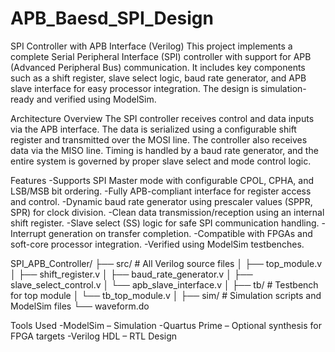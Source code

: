 # APB_Baesd_SPI_Design

SPI Controller with APB Interface (Verilog)
This project implements a complete Serial Peripheral Interface (SPI) controller with support for APB (Advanced Peripheral Bus) communication. It includes key components such as a shift register, slave select logic, baud rate generator, and APB slave interface for easy processor integration. The design is simulation-ready and verified using ModelSim.

Architecture Overview
The SPI controller receives control and data inputs via the APB interface. The data is serialized using a configurable shift register and transmitted over the MOSI line. The controller also receives data via the MISO line. Timing is handled by a baud rate generator, and the entire system is governed by proper slave select and mode control logic.

Features
-Supports SPI Master mode with configurable CPOL, CPHA, and LSB/MSB bit ordering.
-Fully APB-compliant interface for register access and control.
-Dynamic baud rate generator using prescaler values (SPPR, SPR) for clock division.
-Clean data transmission/reception using an internal shift register.
-Slave select (SS) logic for safe SPI communication handling.
-Interrupt generation on transfer completion.
-Compatible with FPGAs and soft-core processor integration.
-Verified using ModelSim testbenches.

SPI_APB_Controller/
├── src/                  # All Verilog source files
│   ├── top_module.v
│   ├── shift_register.v
│   ├── baud_rate_generator.v
│   ├── slave_select_control.v
│   └── apb_slave_interface.v
│
├── tb/                   # Testbench for top module
│   └── tb_top_module.v
│
├── sim/                  # Simulation scripts and ModelSim files
   └── waveform.do

Tools Used
-ModelSim – Simulation
-Quartus Prime – Optional synthesis for FPGA targets
-Verilog HDL – RTL Design




